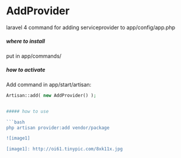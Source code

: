 AddProvider
===========

laravel 4 command for adding serviceprovider to app/config/app.php

##### where to install
put in app/commands/

##### how to activate
Add command in app/start/artisan:

```php
Artisan::add( new AddProvider() );


##### how to use

```bash
php artisan provider:add vendor/package

![image1]

[image1]: http://oi61.tinypic.com/8xk11x.jpg